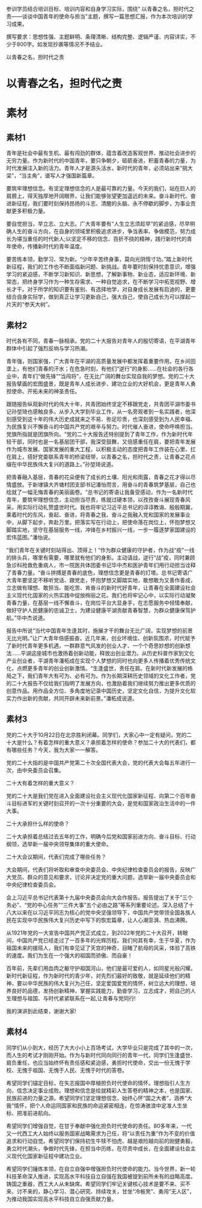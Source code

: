 参训学员结合培训目标、培训内容和自身学习实际，围绕“
以青春之名，担时代之责——谈谈中国青年的使命与担当”主题，撰写一篇思想汇报，作为本次培训的学习成果。

撰写要求：思想性强、主题鲜明、条理清晰、结构完整、逻辑严谨、内容详实，不少于800字。如发现抄袭等情况不予结业。

以青春之名，担时代之责
# 以青春之名，担时代之责


# 素材
## 素材1
青年是社会中最有生机、最有闯劲的群体，蕴含着改造客观世界、推动社会进步的无穷力量。作为新时代的中国青年，要只争朝夕，砥砺奋进，积蓄青春的力量，为时代发展注入新的活力。青年人才是源头活水，新时代的青年，必须站出来“挑大梁”，“当主角”，谱写人才强国新篇章。

要筑牢理想信念。有坚定理想信念的人是最可靠的力量。今天的我们，站在巨人的肩膀上，得天独厚地开阔眼界，让我们能够张望更加遥远的未来。奋斗新时代、奋进新征程，我们要时刻保持昂扬的斗志、清醒的头脑、永不停歇的脚步，为事业贡献更多积极力量。

要自觉担当，早立志、立大志。广大青年要有“人生立志须趁早”的紧迫感，尽早明确人生的奋斗方向，在自身的领域里积极追求进步，争当表率、争做模范，努力成长为堪当重任的时代新人;以坚定不移的信念、百折不挠的精神，践行新时代的青年使命，传播新时代的青年温度。

要苦练本领，勤学习、常为新。“少年辛苦终身事，莫向光阴惰寸功。”踏上新时代新征程，我们的工作也不断面临新问题、新挑战。青年要时刻保持忧患意识，增强学习的紧迫感，不断学习新知识、新思想，了解新事物、新业态，适应新环境、新常态，把终身学习作为一种生存需求、一种自觉追求，在不断学习中拓宽视野、增长才干。对于所学的知识要有鉴别、有选择地学，对自身成长发展有启迪的，更要结合自身实际学，做到真正让学习更新自己，强大自己，使自己成长为可以撑起一片天的“参天大树”。

## 素材2
时代各有不同，青春一脉相承。党的二十大报告对青年人的殷切寄语，在平湖青年群体中引起了强烈反响与学习热潮。

青年强，则国家强，广大青年在平湖的高质量发展中都发挥着重要作用。在乡间田垄上，有他们青春的汗水；在危急时刻，有他们“逆行”的身影……在社会的各行各业中，青年们“做先锋”“当闯将”，在无比广阔的舞台实现自我的梦想。党的二十大报告擘画的宏图盛景，既是青年人成长进步、建功立业的大好机会，更是青年人勇担使命、开拓未来的神圣责任。

跟随报告纵观新时代的伟大十年，共青团始终坚定不移跟党走，共青团平湖市委书记孙堃琦也感触良多。从步入大学到毕业工作，从一名旁观者到一名实践者，他深刻感受到这十年的伟大历史成就来之不易、弥足珍贵，也深刻感受到为人民幸福、为民族复兴不懈奋斗的中国共产党的艰辛与努力。时代催人奋进，使命呼唤担当。党旗所指就是团旗所向。“党的二十大报告还特别提到了青年工作，作为新时代年轻干部，同时也是一名基层团干部，我深受鼓舞，又倍感重任在肩，要把青年发展作为城市发展、国家发展的重大工程，以积极主动的态度把青年工作装在心里、扛在肩上，搭好党委联系青年的桥梁纽带，以青春之名，担时代之责，让青春之花点缀在中华民族伟大复兴的道路上。”孙堃琦说道。

把青春融入基层，青春的花朵便有了成长的土壤、阳光和雨露，青春之花才得以尽情盛放。于新埭镇大齐塘村团支部书记潘怡而言，用奋斗的青春筑梦基层，自己也绘就了一幅无悔青春的美丽画卷。“总书记的寄语让我备受感动，作为一名新时代青年，要筑牢理想信念，主动担当尽责，练就过硬本领，以孜孜奋斗展现青春风采，用实际行动礼赞盛世时代。我也将牢记习近平总书记的谆谆教诲、殷殷期冀，乘着时代的东风，奋起、奋进，将青春之我、奋斗之我融入党和国家的发展事业中，从脚下起步，奔赴万里。把落实写在行动上，把使命落在岗位上，怀抱梦想又脚踏实地，坚守在基层服务一线，冲锋在乡村振兴一线，一步一履逐梦家国建设的宏伟蓝图。”潘怡说。

“我们青年在关键时刻站得出、顶得上！”作为群众健康的守护者，作为战“疫”一线的排头兵，哪里有需要，哪里就有他们的身影。主动请战，逆行“战”疫，同时兼顾急诊科抢救危重病人，市一院医共体团委书记华中杰和医护青年们用行动担当诠释了青春力量。“奋斗拼搏是青春的底色，理想信念更是青春的灯塔。总书记寄语广大青年要坚定不移听党话、跟党走，怀抱梦想又脚踏实地，敢想敢为又善作善成，立志做有理想、敢担当、能吃苦、肯奋斗的新时代好青年，让青春在全面建设社会主义现代化国家的火热实践中绽放绚丽之花。我们也将牢记心中，以实际行动凝聚青春力量，在基层一线不懈奋斗，在岗位平台大显身手，在志愿服务中倾情奉献，做好守护人民健康的忠诚卫士，为建设健康平湖贡献青春智慧，为群众健康保驾护航。”华中杰说道。

报告中所说“当代中国青年生逢其时，施展才干的舞台无比广阔，实现梦想的前景无比光明。”让广大青年倍感振奋。近几年来，创业环境佳、创新氛围浓，时代赋予了新时代青年更多机遇，一群群意气风发的创业人才、一个个奇思妙想的创新想法……平湖这座城市也激扬着创新动能，释放出创业潜力。从历史科普作家到文化产业创业者，平湖青年潘柘成在实现个人梦想的同时也向更多人传播着优秀传统文化，点燃更多青年的创业创新激情。“生逢盛世，责任在肩。在新时代新发展的格局之下，我们青年大有可为、必有可为。作为长期深耕历史领域的文化工作者，党的二十大报告不仅给我们指明了发展方向，也激励着我们继续努力推出更多优质的创意作品。用作品全方位、多角度地记录中国历史，坚定文化自信，为提升文化软实力作出新的贡献，共同开辟未来新前景。”潘柘成说道。

## 素材3
党的二十大于10月22日在北京胜利闭幕。同学们，大家心中一定有疑问，党的二十大是什么？有着怎样的重大意义？承担着怎样的使命？参加二十大的代表们，都有哪些任务？今天，我为大家一一解答。

党的二十大指的是中国共产党第二十次全国代表大会，党的代表大会每五年进行一次，由中央委员会召集。

二十大有着怎样的重大意义？

党的二十大是我们党在进入全面建设社会主义现代化国家新征程、向第二个百年奋斗目标进军的关键时刻召开的一次十分重要的大会，是党和国家政治生活中的一件大事。

二十大承担什么样的使命？

二十大承担着总结过去五年的工作，明确今后党和国家前进方向、奋斗目标、行动纲领，选举新一届中央领导集体的重大使命。

二十大会议期间，代表们完成了哪些任务？

大会期间，代表们将听取和审查中央委员会、中央纪律检查委员会的报告，反映广大党员、群众的意见和要求，讨论并决定党的重大问题，选举新一届中央委员会和中央纪律检查委员会。

会上习近平总书记代表第十九届中央委员会向大会作报告。报告提出了关于”三个务必”、“党的中心任务”“三件大事”五个必由之路”等系列重要论述。深入总结了十八大以来在以习近平同志为核心的党中央坚强领导下，中国共产党带领全国各族人民在实现中华民族伟大复兴历史中写下的恢宏篇章，让人心潮澎湃、热血沸腾。

从1921年党的一大宣告中国共产党正式成立，到2022年党的二十大召开，转眼间，中国共产党已经走过了一百多年的光辉历程。我们何其有幸，生于华夏，作为祖国未来的接班人，我们有幸见证了天宫的神奇，目睹了航母的风采，体验了高铁的速度。我们为生在一个强大的祖国而骄傲、而自豪！

百年前，先辈们用血肉之躯守护祖国河山，他们是最可爱的人，如同星光般闪耀。新时代新征程，作为新时代的青少年，对先烈们最好的致敬，就是延续他们的精神，要以中华民族的伟大复兴为己任，坚定爱国爱党的情怀，树立远大的理想，培养良好的品德，发扬创新精神，掌握实践能力，勤奋学习，立志成才，把自己的人生理想与祖国、与时代紧紧联系在一起,让青春与党同行!

我的演讲到此结束，谢谢大家!


## 素材4
同学们从小到大，经历了大大小小上百场考试，大学毕业只是完成了其中的一次，而人生的考试才刚刚开始。作为与新时代同向同行的青年一代，同学们生逢盛世、肩负重任，也应当始终怀有责任感和紧迫感，勇担时代使命，交出一份无愧于学校、无愧于祖国、无愧于人民、无愧于时代的答卷。

希望同学们锚定目标，在矢志报国中厚植担负时代使命的情怀。理想指引人生方向，信念决定事业成败。理想和信念是绘就精彩人生答卷的精神之本，也是国家、民族前进的力量之源。希望同学们坚定理想信念，始终心怀“国之大者”，涵养“大我”情怀，把个人命运同国家和民族的命运紧密相连，在惊涛骇浪中定准人生坐标、把准前进航向。

希望同学们增强自觉，在甘于奉献中强化担负时代使命的责任。80多年来，一代又一代西工大人始终以服务国家战略需求为己任，将“以责任为重”作为不变的价值追求和行动自觉。希望同学们保持初生牛犊不怕虎、越是艰险越向前的刚健勇毅，勇立时代潮头，争做时代先锋，在担当中历练，在尽责中成长，在全面建设社会主义现代化国家新征程中建功立业。

希望同学们锤炼本领，在自立自强中增强担负时代使命的能力。当今世界，新一轮科技革命深入推进，实现高水平科技自立自强在我国被提到前所未有的战略高度。铸国之重器，西工大人从未缺席。希望同学们牢记关键核心技术是要不来、买不来、讨不来的，静心学习、潜心研究、持续攻关，甘坐“冷板凳”、勇闯“无人区”，为推动我国实现高水平科技自立自强贡献力量。
